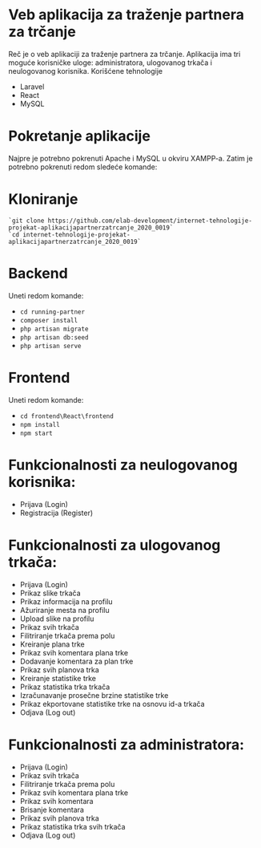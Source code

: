 
# Veb aplikacija za traženje partnera za trčanje 

Reč je o veb aplikaciji za traženje partnera za trčanje. Aplikacija ima tri moguće korisničke uloge: administratora, ulogovanog trkača i neulogovanog korisnika.
Korišćene tehnologije
*	Laravel
*	React
*	MySQL

# Pokretanje aplikacije
Najpre je potrebno pokrenuti Apache i MySQL u okviru XAMPP-a. Zatim je potrebno pokrenuti redom sledeće komande:

# Kloniranje
	`git clone https://github.com/elab-development/internet-tehnologije-projekat-aplikacijapartnerzatrcanje_2020_0019`
	`cd internet-tehnologije-projekat-aplikacijapartnerzatrcanje_2020_0019`

# Backend
Uneti redom komande:
*	`cd running-partner`
*	`composer install`
*	`php artisan migrate`
*	`php artisan db:seed`
*	`php artisan serve`

# Frontend
Uneti redom komande:
*	`cd frontend\React\frontend`
*	`npm install`
*	`npm start`

# Funkcionalnosti za neulogovanog korisnika:
*	Prijava (Login)
*	Registracija (Register)

# Funkcionalnosti za ulogovanog trkača:
*	Prijava (Login)
*	Prikaz slike trkača
*	Prikaz informacija na profilu
*	Ažuriranje mesta na profilu
*	Upload slike na profilu
*	Prikaz svih trkača
*	Filitriranje trkača prema polu
*	Kreiranje plana trke
*	Prikaz svih komentara plana trke
*	Dodavanje komentara za plan trke
*	Prikaz svih planova trka
*	Kreiranje statistike trke
*	Prikaz statistika trka trkača
*	Izračunavanje prosečne brzine statistike trke
*	Prikaz ekportovane statistike trke na osnovu id-a trkača
*	Odjava (Log out)

# Funkcionalnosti za administratora:
*	Prijava (Login)
*	Prikaz svih trkača
*	Filitriranje trkača prema polu
*	Prikaz svih komentara plana trke
*	Prikaz svih komentara
*	Brisanje komentara
*	Prikaz svih planova trka
*	Prikaz statistika trka svih trkača
*	Odjava (Log out)
